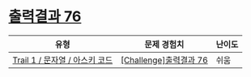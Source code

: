 # [출력결과 76](https://www.codetree.ai/trails/complete/curated-cards/challenge-reading-k201831)

|유형|문제 경험치|난이도|
|---|---|---|
|[Trail 1 / 문자열 / 아스키 코드](https://www.codetree.ai/trail-info/novice-low/)|[[Challenge]출력결과 76](https://www.codetree.ai/trails/complete/curated-cards/challenge-reading-k201831/)|쉬움|

